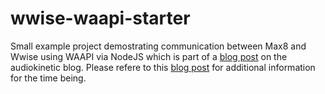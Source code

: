 # wwise-waapi-starter

Small example project demostrating communication between Max8 and Wwise using WAAPI via NodeJS which is part of a [blog post](https://blog.audiokinetic.com/en/getting-started-using-waapi-with-max-8/) on the audiokinetic blog. Please refere to this [blog post](https://blog.audiokinetic.com/en/getting-started-using-waapi-with-max-8/) for additional information for the time being.
